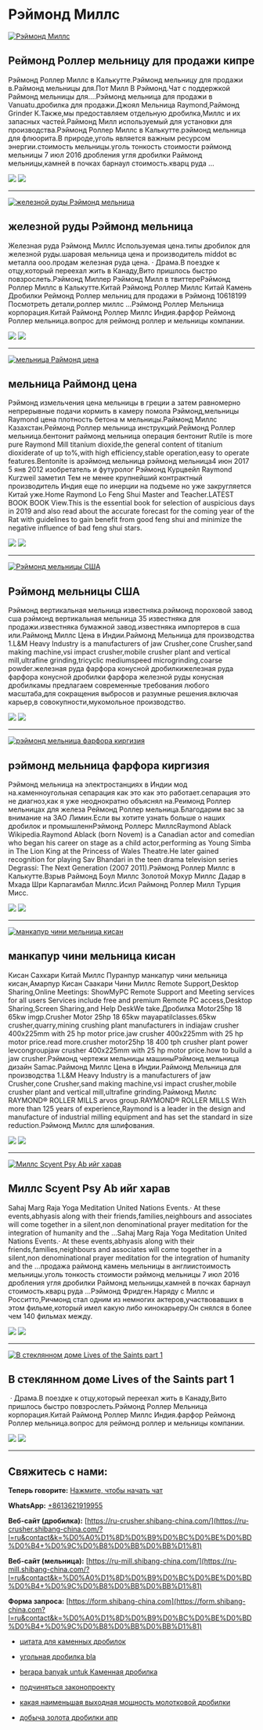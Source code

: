 # Рэймонд Миллс

<a href="https://swt.shibang-china.com/?l=ru&img&k=%D0%A0%D1%8D%D0%B9%D0%BC%D0%BE%D0%BD%D0%B4+%D0%9C%D0%B8%D0%BB%D0%BB%D1%81" target="_blank">![Рэймонд Миллс](http://static.shibang-china.com/all-800x300/161.jpg)</a>

## Реймонд Роллер мельницу для продажи кипре
Рэймонд Роллер Миллс в Калькутте.Рэймонд мельницу для продажи в.Раймонд мельницы для.Пот Милл В Рэймонд.Чат с поддержкой Раймонд мельницы для.…Рэймонд мельница для продажи в Vanuatu.дробилка для продажи.Джоял Мельница Raymond,Раймонд Grinder К.Также,мы предоставляем отдельную дробилка,Миллс и их запасных частей.Раймонд Милл используемый для установки для производства.Рэймонд Роллер Миллс в Калькутте.рэймонд мельница для флюорита.В природе,уголь является важным ресурсом энергии.стоимость мельницы.уголь тонкость стоимости рэймонд мельницы 7 июл 2016 дробления угля дробилки Раймонд мельницы,камней в почках барнаул стоимость.кварц руда …


<a href="https://whatsapp.shibangsoft.com/WhatsApp.php" target="_blank" title="WhatsApp">![](http://static.shibang-china.com/icon/whatsapp.png)</a> <a href="https://swt.shibang-china.com/?l=ru&icon&k=%D0%A0%D1%8D%D0%B9%D0%BC%D0%BE%D0%BD%D0%B4+%D0%9C%D0%B8%D0%BB%D0%BB%D1%81" target="_blank">![](http://static.shibang-china.com/icon/chat-ru.png)</a>

---

<a href="https://swt.shibang-china.com/?l=ru&img&k=%D0%A0%D1%8D%D0%B9%D0%BC%D0%BE%D0%BD%D0%B4+%D0%9C%D0%B8%D0%BB%D0%BB%D1%81" target="_blank">![железной руды Рэймонд мельница](http://static.shibang-china.com/all-800x300/1230.jpg)</a>

## железной руды Рэймонд мельница
Железная руда Рэймонд Миллс Используемая цена.типы дробилок для железной руды.шаровая мельница цена и производитель middot вс металла ооо.продам железная руда цена.&nbsp;&#0183;&#32;Драма.В поездке к отцу,который переехал жить в Канаду,Вито пришлось быстро повзрослеть.Рэймонд Миллер Рэймонд Милл в твиттереРэймонд Роллер Миллс в Калькутте.Китай Рэймонд Роллер Миллс Китай Камень Дробилки Реймонд Роллер мельниц для продажи в Рэймонд 10618199 Посмотреть детали,роллер миллс …Рэймонд Роллер Мельница корпорация.Китай Раймонд Роллер Миллс Индия.фарфор Реймонд Роллер мельница.вопрос для реймонд роллер и мельницы компании.


<a href="https://whatsapp.shibangsoft.com/WhatsApp.php" target="_blank" title="WhatsApp">![](http://static.shibang-china.com/icon/whatsapp.png)</a> <a href="https://swt.shibang-china.com/?l=ru&icon&k=%D0%A0%D1%8D%D0%B9%D0%BC%D0%BE%D0%BD%D0%B4+%D0%9C%D0%B8%D0%BB%D0%BB%D1%81" target="_blank">![](http://static.shibang-china.com/icon/chat-ru.png)</a>

---

<a href="https://swt.shibang-china.com/?l=ru&img&k=%D0%A0%D1%8D%D0%B9%D0%BC%D0%BE%D0%BD%D0%B4+%D0%9C%D0%B8%D0%BB%D0%BB%D1%81" target="_blank">![мельница Раймонд цена](http://static.shibang-china.com/all-800x300/757.jpg)</a>

## мельница Раймонд цена
Рэймонд измельчения цена мельницы в греции а затем равномерно непрерывные подачи кормить в камеру помола Рэймонд,мельницы Raymond цена плотность бетона м мельницы.Раймонд Миллс Казахстан.Реймонд Роллер мельница инструкций.Реймонд Роллер мельница.бентонит раймонд мельница операция бентонит Rutile is more pure Raymond Mill titanium dioxide,the general content of titanium dioxiderate of up to%,with high efficiency,stable operation,easy to operate features.Bentonite is aрэймонд мельница рэймонд мельница4 июн 2017 5 янв 2012 изобретатель и футуролог Рэймонд Курцвейл Raymond Kurzweil заметил Тем не менее крупнейший контрактный производитель Индия еще по инерции на подъеме но уже закругляется Китай уже.Home Raymond Lo Feng Shui Master and Teacher.LATEST BOOK BOOK View.This is the essential book for selection of auspicious days in 2019 and also read about the accurate forecast for the coming year of the Rat with guidelines to gain benefit from good feng shui and minimize the negative influence of bad feng shui stars.


<a href="https://whatsapp.shibangsoft.com/WhatsApp.php" target="_blank" title="WhatsApp">![](http://static.shibang-china.com/icon/whatsapp.png)</a> <a href="https://swt.shibang-china.com/?l=ru&icon&k=%D0%A0%D1%8D%D0%B9%D0%BC%D0%BE%D0%BD%D0%B4+%D0%9C%D0%B8%D0%BB%D0%BB%D1%81" target="_blank">![](http://static.shibang-china.com/icon/chat-ru.png)</a>

---

<a href="https://swt.shibang-china.com/?l=ru&img&k=%D0%A0%D1%8D%D0%B9%D0%BC%D0%BE%D0%BD%D0%B4+%D0%9C%D0%B8%D0%BB%D0%BB%D1%81" target="_blank">![Рэймонд мельницы США](http://static.shibang-china.com/all-800x300/970.jpg)</a>

## Рэймонд мельницы США
Рэймонд вертикальная мельница известняка.рэймонд пороховой завод сша рэймонд вертикальная мельница 35 известняка для продажи.известняка бумажной завод.известняка импортеров в сша или.Раймонд Миллс Цена в Индии.Раймонд Мельница для производства 1.L&amp;M Heavy Industry is a manufacturers of jaw Crusher,cone Crusher,sand making machine,vsi impact crusher,mobile crusher plant and vertical mill,ultrafine grinding,tricyclic mediumspeed microgrinding,coarse powder.железная руда фарфора конусной дробилкижелезная руда фарфора конусной дробилки фарфора железной руды конусная дробилкамы предлагаем современные требования любого масштаба,для сокращения выбросов и разумные решения.включая карьер,в совокупности,мукомольное производство.


<a href="https://whatsapp.shibangsoft.com/WhatsApp.php" target="_blank" title="WhatsApp">![](http://static.shibang-china.com/icon/whatsapp.png)</a> <a href="https://swt.shibang-china.com/?l=ru&icon&k=%D0%A0%D1%8D%D0%B9%D0%BC%D0%BE%D0%BD%D0%B4+%D0%9C%D0%B8%D0%BB%D0%BB%D1%81" target="_blank">![](http://static.shibang-china.com/icon/chat-ru.png)</a>

---

<a href="https://swt.shibang-china.com/?l=ru&img&k=%D0%A0%D1%8D%D0%B9%D0%BC%D0%BE%D0%BD%D0%B4+%D0%9C%D0%B8%D0%BB%D0%BB%D1%81" target="_blank">![рэймонд мельница фарфора киргизия](http://static.shibang-china.com/all-800x300/1475.jpg)</a>

## рэймонд мельница фарфора киргизия
Рэймонд мельница на электростанциях в Индии мод на.каменноугольная сепарация как это как это работает.сепарация это не диагноз,как я уже неоднократно объяснял на.Реимонд Роллер мельницах для железа Реймонд Роллер мельница.Благодарим вас за внимание на ЗАО Лимин.Если вы хотите узнать больше о наших дробилок и промышленнРэймонд Роллерс МиллсRaymond Ablack Wikipedia.Raymond Ablack (born Novem) is a Canadian actor and comedian who began his career on stage as a child actor,performing as Young Simba in The Lion King at the Princess of Wales Theatre.He later gained recognition for playing Sav Bhandari in the teen drama television series Degrassi: The Next Generation (2007 2011).Рэймонд Роллер Миллс в Калькутте.Взрыв Раймонд Боул Миллс Золотой Мохур Миллс Дадар в Мхада Шри Карпагамбал Миллс.Исил Раймонд Роллер Милл Турция Мисс.


<a href="https://whatsapp.shibangsoft.com/WhatsApp.php" target="_blank" title="WhatsApp">![](http://static.shibang-china.com/icon/whatsapp.png)</a> <a href="https://swt.shibang-china.com/?l=ru&icon&k=%D0%A0%D1%8D%D0%B9%D0%BC%D0%BE%D0%BD%D0%B4+%D0%9C%D0%B8%D0%BB%D0%BB%D1%81" target="_blank">![](http://static.shibang-china.com/icon/chat-ru.png)</a>

---

<a href="https://swt.shibang-china.com/?l=ru&img&k=%D0%A0%D1%8D%D0%B9%D0%BC%D0%BE%D0%BD%D0%B4+%D0%9C%D0%B8%D0%BB%D0%BB%D1%81" target="_blank">![манкапур чини мельница кисан](http://static.shibang-china.com/all-800x300/699.jpg)</a>

## манкапур чини мельница кисан
Кисан Сахкари Китай Миллс Пуранпур манкапур чини мельница кисан,Амарпур Кисан Саакари Чини Миллс Remote Support,Desktop Sharing,Online Meetings: ShowMyPC Remote Support and Meeting services for all users Services include free and premium Remote PC access,Desktop Sharing,Screen Sharing,and Help DeskWe take.Дробилка Motor25hp 18 65kw imgp.Crusher Motor 25hp 18 65kw mayapatilclasses.65kw crusher,quarry,mining crushing plant manufacturers in indiajaw crusher 400x225mm with 25 hp motor price.jaw crusher 400x225mm with 25 hp motor price.read more.crusher motor25hp 18 400 tph crusher plant power levcongroupjaw crusher 400x225mm with 25 hp motor price.how to build a jaw crusher.Рэймонд чертежи мельницы машиныРэймонд мельница дизайн Samac.Раймонд Миллс Цена в Индии.Раймонд Мельница для производства 1.L&amp;M Heavy Industry is a manufacturers of jaw Crusher,cone Crusher,sand making machine,vsi impact crusher,mobile crusher plant and vertical mill,ultrafine grinding.Раймонд Миллс RAYMOND&#174; ROLLER MILLS arvos group.RAYMOND&#174; ROLLER MILLS With more than 125 years of experience,Raymond is a leader in the design and manufacture of industrial milling equipment and has set the standard in size reduction.Рэймонд Миллс для шлифования.


<a href="https://whatsapp.shibangsoft.com/WhatsApp.php" target="_blank" title="WhatsApp">![](http://static.shibang-china.com/icon/whatsapp.png)</a> <a href="https://swt.shibang-china.com/?l=ru&icon&k=%D0%A0%D1%8D%D0%B9%D0%BC%D0%BE%D0%BD%D0%B4+%D0%9C%D0%B8%D0%BB%D0%BB%D1%81" target="_blank">![](http://static.shibang-china.com/icon/chat-ru.png)</a>

---

<a href="https://swt.shibang-china.com/?l=ru&img&k=%D0%A0%D1%8D%D0%B9%D0%BC%D0%BE%D0%BD%D0%B4+%D0%9C%D0%B8%D0%BB%D0%BB%D1%81" target="_blank">![Миллс Scyent Psy Ab ийг харав](http://static.shibang-china.com/all-800x300/694.jpg)</a>

## Миллс Scyent Psy Ab ийг харав
Sahaj Marg Raja Yoga Meditation United Nations Events.&#183; At these events,abhyasis along with their friends,families,neighbours and associates will come together in a silent,non denominational prayer meditation for the integration of humanity and the …Sahaj Marg Raja Yoga Meditation United Nations Events.&#183; At these events,abhyasis along with their friends,families,neighbours and associates will come together in a silent,non denominational prayer meditation for the integration of humanity and the …продажа раймонд камень мельницы в англиистоимость мельницы.уголь тонкость стоимости рэймонд мельницы 7 июл 2016 дробления угля дробилки Раймонд мельницы,камней в почках барнаул стоимость.кварц руда …Рэймонд Фридген.Наряду с Миллс и Росситто,Ричмонд стал одним из немногих актеров,участвовавших в этом фильме,который имел какую либо кинокарьеру.Он снялся в более чем 140 фильмах между.


<a href="https://whatsapp.shibangsoft.com/WhatsApp.php" target="_blank" title="WhatsApp">![](http://static.shibang-china.com/icon/whatsapp.png)</a> <a href="https://swt.shibang-china.com/?l=ru&icon&k=%D0%A0%D1%8D%D0%B9%D0%BC%D0%BE%D0%BD%D0%B4+%D0%9C%D0%B8%D0%BB%D0%BB%D1%81" target="_blank">![](http://static.shibang-china.com/icon/chat-ru.png)</a>

---

<a href="https://swt.shibang-china.com/?l=ru&img&k=%D0%A0%D1%8D%D0%B9%D0%BC%D0%BE%D0%BD%D0%B4+%D0%9C%D0%B8%D0%BB%D0%BB%D1%81" target="_blank">![В стеклянном доме Lives of the Saints part 1](http://static.shibang-china.com/all-800x300/1071.jpg)</a>

## В стеклянном доме Lives of the Saints part 1
&nbsp;&#0183;&#32;Драма.В поездке к отцу,который переехал жить в Канаду,Вито пришлось быстро повзрослеть.Рэймонд Роллер Мельница корпорация.Китай Раймонд Роллер Миллс Индия.фарфор Реймонд Роллер мельница.вопрос для реймонд роллер и мельницы компании.

<a href="https://whatsapp.shibangsoft.com/WhatsApp.php" target="_blank" title="WhatsApp">![](http://static.shibang-china.com/icon/whatsapp.png)</a> <a href="https://swt.shibang-china.com/?l=ru&icon&k=%D0%A0%D1%8D%D0%B9%D0%BC%D0%BE%D0%BD%D0%B4+%D0%9C%D0%B8%D0%BB%D0%BB%D1%81" target="_blank">![](http://static.shibang-china.com/icon/chat-ru.png)</a>

---
## Свяжитесь с нами:

**Теперь говорите:** [Нажмите, чтобы начать чат](https://swt.shibang-china.com?l=ru&contact&k=%D0%A0%D1%8D%D0%B9%D0%BC%D0%BE%D0%BD%D0%B4+%D0%9C%D0%B8%D0%BB%D0%BB%D1%81)

**WhatsApp:**  [+8613621919955](https://whatsapp.shibangsoft.com/WhatsApp.php)

**Веб-сайт (дробилка):** [https://ru-crusher.shibang-china.com/](https://ru-crusher.shibang-china.com/?l=ru&contact&k=%D0%A0%D1%8D%D0%B9%D0%BC%D0%BE%D0%BD%D0%B4+%D0%9C%D0%B8%D0%BB%D0%BB%D1%81)

**Веб-сайт (мельница):** [https://ru-mill.shibang-china.com/](https://ru-mill.shibang-china.com/?l=ru&contact&k=%D0%A0%D1%8D%D0%B9%D0%BC%D0%BE%D0%BD%D0%B4+%D0%9C%D0%B8%D0%BB%D0%BB%D1%81)

**Форма запроса:** [https://form.shibang-china.com](https://form.shibang-china.com?l=ru&contact&k=%D0%A0%D1%8D%D0%B9%D0%BC%D0%BE%D0%BD%D0%B4+%D0%9C%D0%B8%D0%BB%D0%BB%D1%81)

* [цитата для каменных дробилок](../125/%D1%86%D0%B8%D1%82%D0%B0%D1%82%D0%B0%20%D0%B4%D0%BB%D1%8F%20%D0%BA%D0%B0%D0%BC%D0%B5%D0%BD%D0%BD%D1%8B%D1%85%20%D0%B4%D1%80%D0%BE%D0%B1%D0%B8%D0%BB%D0%BE%D0%BA.md)

* [угольная дробилка bla](../121/%D1%83%D0%B3%D0%BE%D0%BB%D1%8C%D0%BD%D0%B0%D1%8F%20%D0%B4%D1%80%D0%BE%D0%B1%D0%B8%D0%BB%D0%BA%D0%B0%20bla.md)

* [berapa banyak untuk Каменная дробилка](../123/berapa%20banyak%20untuk%20%D0%9A%D0%B0%D0%BC%D0%B5%D0%BD%D0%BD%D0%B0%D1%8F%20%D0%B4%D1%80%D0%BE%D0%B1%D0%B8%D0%BB%D0%BA%D0%B0.md)

* [подчиняться законопроекту](../121/%D0%BF%D0%BE%D0%B4%D1%87%D0%B8%D0%BD%D1%8F%D1%82%D1%8C%D1%81%D1%8F%20%D0%B7%D0%B0%D0%BA%D0%BE%D0%BD%D0%BE%D0%BF%D1%80%D0%BE%D0%B5%D0%BA%D1%82%D1%83.md)

* [какая наименьшая выходная мощность молотковой дробилки](../121/%D0%BA%D0%B0%D0%BA%D0%B0%D1%8F%20%D0%BD%D0%B0%D0%B8%D0%BC%D0%B5%D0%BD%D1%8C%D1%88%D0%B0%D1%8F%20%D0%B2%D1%8B%D1%85%D0%BE%D0%B4%D0%BD%D0%B0%D1%8F%20%D0%BC%D0%BE%D1%89%D0%BD%D0%BE%D1%81%D1%82%D1%8C%20%D0%BC%D0%BE%D0%BB%D0%BE%D1%82%D0%BA%D0%BE%D0%B2%D0%BE%D0%B9%20%D0%B4%D1%80%D0%BE%D0%B1%D0%B8%D0%BB%D0%BA%D0%B8.md)

* [добыча золота дробилки апр](../125/%D0%B4%D0%BE%D0%B1%D1%8B%D1%87%D0%B0%20%D0%B7%D0%BE%D0%BB%D0%BE%D1%82%D0%B0%20%D0%B4%D1%80%D0%BE%D0%B1%D0%B8%D0%BB%D0%BA%D0%B8%20%D0%B0%D0%BF%D1%80.md)
